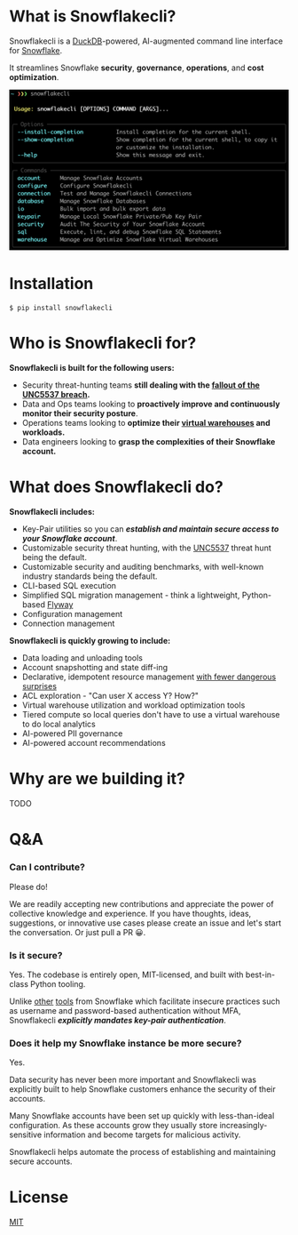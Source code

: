 # What is Snowflakecli?

Snowflakecli is a [DuckDB](https://duckdb.org/)-powered, AI-augmented command line interface for [Snowflake](https://www.snowflake.com/en/).

It streamlines Snowflake **security**, **governance**, **operations**, and **cost optimization**.

![snowflakecli](img/snowflakecli.png)


# Installation

    $ pip install snowflakecli
    

# Who is Snowflakecli for?


**Snowflakecli is built for the following users:**

* Security threat-hunting teams **still dealing with the [fallout of the UNC5537 breach](https://cloud.google.com/blog/topics/threat-intelligence/unc5537-snowflake-data-theft-extortion).**
* Data and Ops teams looking to **proactively improve and continuously monitor their security posture**.
* Operations teams looking to **optimize their [virtual warehouses](https://docs.snowflake.com/en/user-guide/warehouses) and workloads.**
* Data engineers looking to **grasp the complexities of their Snowflake account.**


# What does Snowflakecli do?


**Snowflakecli includes:**

* Key-Pair utilities so you can ***establish and maintain secure access to your Snowflake account***.
* Customizable security threat hunting, with the [UNC5537](https://cloud.google.com/blog/topics/threat-intelligence/unc5537-snowflake-data-theft-extortion) threat hunt being the default.
* Customizable security and auditing benchmarks, with well-known industry standards being the default.
* CLI-based SQL execution
* Simplified SQL migration management - think a lightweight, Python-based [Flyway](https://www.red-gate.com/products/flyway/community/)
* Configuration management
* Connection management


**Snowflakecli is quickly growing to include:**

* Data loading and unloading tools
* Account snapshotting and state diff-ing
* Declarative, idempotent resource management [with fewer dangerous surprises](https://github.com/Snowflake-Labs/terraform-provider-snowflake/issues?q=is%3Aopen+is%3Aissue+label%3Abug)
* ACL exploration - "Can user X access Y? How?"
* Virtual warehouse utilization and workload optimization tools
* Tiered compute so local queries don't have to use a virtual warehouse to do local analytics
* AI-powered PII governance
* AI-powered account recommendations


# Why are we building it?

TODO


# Q&A


### Can I contribute?

Please do!

We are readily accepting new contributions and appreciate the power of collective knowledge and experience. If you have thoughts, ideas, suggestions, or innovative use cases please create an issue and let's start the conversation. Or just pull a PR 😀.


### Is it secure?


Yes. The codebase is entirely open, MIT-licensed, and built with best-in-class Python tooling.

Unlike [other](https://docs.snowflake.com/en/user-guide/snowsql) [tools](https://docs.snowflake.com/en/developer-guide/snowflake-cli-v2/index) from Snowflake which facilitate insecure practices such as username and password-based authentication without MFA, Snowflakecli ***explicitly mandates key-pair authentication***. 


### Does it help my Snowflake instance be more secure?


Yes.

Data security has never been more important and Snowflakecli was explicitly built to help Snowflake customers enhance the security of their accounts.

Many Snowflake accounts have been set up quickly with less-than-ideal configuration. As these accounts grow they usually store increasingly-sensitive information and become targets for malicious activity.

Snowflakecli helps automate the process of establishing and maintaining secure accounts.


# License


[MIT](https://opensource.org/license/mit)
